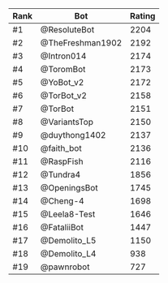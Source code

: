 Rank|Bot|Rating
---|---|---
#1|@ResoluteBot|2204
#2|@TheFreshman1902|2192
#3|@Intron014|2174
#4|@ToromBot|2173
#5|@YoBot_v2|2172
#6|@TorBot_v2|2158
#7|@TorBot|2151
#8|@VariantsTop|2150
#9|@duythong1402|2137
#10|@faith_bot|2136
#11|@RaspFish|2116
#12|@Tundra4|1856
#13|@OpeningsBot|1745
#14|@Cheng-4|1698
#15|@Leela8-Test|1646
#16|@FataliiBot|1447
#17|@Demolito_L5|1150
#18|@Demolito_L4|938
#19|@pawnrobot|727
